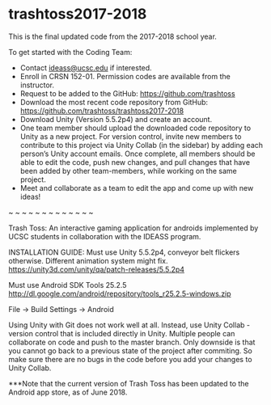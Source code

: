 # trashtoss2017-2018
This is the final updated code from the 2017-2018 school year.

To get started with the Coding Team:

- Contact ideass@ucsc.edu if interested.
- Enroll in CRSN 152-01. Permission codes are available from the instructor. 
- Request to be added to the GitHub: https://github.com/trashtoss 
- Download the most recent code repository from GitHub: https://github.com/trashtoss/trashtoss2017-2018 
- Download Unity (Version 5.5.2p4) and create an account.
- One team member should upload the downloaded code repository to Unity as a new project. For version control, invite new members to contribute to this project via Unity Collab (in the sidebar) by adding each person’s Unity account emails. Once complete, all members should be able to edit the code, push new changes, and pull changes that have been added by other team-members, while working on the same project.
- Meet and collaborate as a team to edit the app and come up with new ideas!

~ ~ ~ ~ ~ ~ ~ ~ ~ ~ ~ ~ ~

Trash Toss: An interactive gaming application for androids implemented by UCSC students in collaboration with the IDEASS program.

INSTALLATION GUIDE: Must use Unity 5.5.2p4, conveyor belt flickers otherwise. Different animation system might fix. https://unity3d.com/unity/qa/patch-releases/5.5.2p4

Must use Android SDK Tools 25.2.5 http://dl.google.com/android/repository/tools_r25.2.5-windows.zip

File -> Build Settings -> Android

Using Unity with Git does not work well at all. Instead, use Unity Collab - version control that is included directly in Unity. Multiple people can collaborate on code and push to the master branch. Only downside is that you cannot go back to a previous state of the project after commiting. So make sure there are no bugs in the code before you add your changes to Unity Collab.


***Note that the current version of Trash Toss has been updated to the Android app store, as of June 2018.

